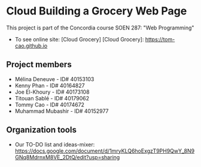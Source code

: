 # Cloud **Building a Grocery Web Page**    
This project is part of the Concordia course SOEN 287: "Web Programming"
+ To see online site: [Cloud Grocery] 
[Cloud Grocery]: https://tom-cao.github.io


## **Project members**   
+ Mélina Deneuve - ID# 40153103
+ Kenny Phan - ID# 40164827
+ Joe El-Khoury - ID# 40173108
+ Titouan Sablé - ID# 40179062
+ Tommy Cao - ID# 40174672
+ Muhammad Mubashir - ID# 40152977

## **Organization tools**   
+ Our TO-DO list and ideas-mixer: https://docs.google.com/document/d/1mryKLQ6hoExgzT9PH9QwY_8N9GNq8MdrnxM8VE_2DtQ/edit?usp=sharing
